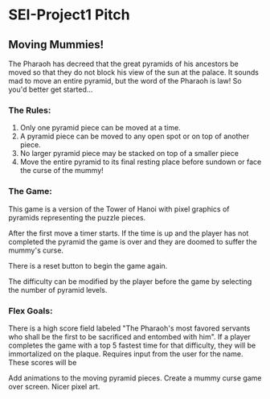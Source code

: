 # SEI-Project1 Pitch

## Moving Mummies!
The Pharaoh has decreed that the great pyramids of his ancestors be moved so that they do not block his view of the sun at the palace. It sounds mad to move an entire pyramid, but the word of the Pharaoh is law! So you'd better get started...

### The Rules:
1. Only one pyramid piece can be moved at a time.
1. A pyramid piece can be moved to any open spot or on top of another piece.
1. No larger pyramid piece may be stacked on top of a smaller piece
1. Move the entire pyramid to its final resting place before sundown or face the curse of the mummy!

### The Game:
This game is a version of the Tower of Hanoi with pixel graphics of pyramids representing the puzzle pieces. 

After the first move a timer starts. If the time is up and the player has not completed the pyramid the game is over and they are doomed to suffer the mummy's curse. 

There is a reset button to begin the game again.

The difficulty can be modified by the player before the game by selecting the number of pyramid levels.

### Flex Goals:
There is a high score field labeled "The Pharaoh's most favored servants who shall be the first to be sacrificed and entombed with him". If a player completes the game with a top 5 fastest time for that difficulty, they will be immortalized on the plaque. Requires input from the user for the name. These scores will be 

Add animations to the moving pyramid pieces. Create a mummy curse game over screen. Nicer pixel art.



